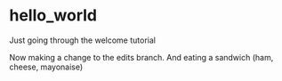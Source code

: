# hello_world
Just going through the welcome tutorial

Now making a change to the edits branch.
And eating a sandwich (ham, cheese, mayonaise)
